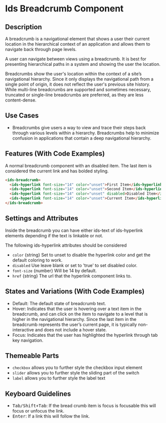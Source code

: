 # Ids Breadcrumb Component

## Description

A breadcrumb is a navigational element that shows a user their current location in the hierarchical context of an application and allows them to navigate back through page levels.

A user can navigate between views using a breadcrumb. It is best for presenting hierarchical paths in a system and showing the user the location.

Breadcrumbs show the user's location within the context of a site’s navigational hierarchy. Since it only displays the navigational path from a single point of origin, it does not reflect the user's previous site history. While multi-line breadcrumbs are supported and sometimes necessary, truncated or single-line breadcrumbs are preferred, as they are less content-dense.

## Use Cases

- Breadcrumbs give users a way to view and trace their steps back through various levels within a hierarchy. Breadcrumbs help to minimize confusion in applications that contain a deep navigational hierarchy.

## Features (With Code Examples)

A normal breadcrumb component with an disabled item. The last item is considered the current link and has bolded styling.

```html
<ids-breadcrumb>
  <ids-hyperlink font-size="14" color="unset">First Item</ids-hyperlink>
  <ids-hyperlink font-size="14" color="unset">Second Item</ids-hyperlink>
  <ids-hyperlink font-size="14" color="unset" disabled>Disabled Item</ids-hyperlink>
  <ids-hyperlink font-size="14" color="unset">Current Item</ids-hyperlink>
</ids-breadcrumb>
```

## Settings and Attributes

Inside the breadcrumb you can have either ids-text of ids-hyperlink elements depending if the text is linkable or not.

The following ids-hyperlink attributes should be considered

- `color` {string} Set to unset to disable the hyperlink color and get the default coloring to work.
- `disabled` Use leave blank or set to 'true' to set disabled color.
- `font-size` {number} Will be 14 by default.
- `href` {string} The url that the hyperlink component links to.

## States and Variations (With Code Examples)

- Default: The default state of breadcrumb text.
- Hover: Indicates that the user is hovering over a text item in the breadcrumb, and can click on the item to navigate to a level that is higher in the navigational hierarchy. Since the last item in the breadcrumb represents the user’s current page, it is typically non-interactive and does not include a hover state.
- Focus: Indicates that the user has highlighted the hyperlink through tab key navigation.

## Themeable Parts

- `checkbox` allows you to further style the checkbox input element
- `slider` allows you to further style the sliding part of the switch
- `label` allows you to further style the label text

## Keyboard Guidelines

- <kbd>Tab/Shift+Tab</kbd>: If the bread crumb item is focus is focusable this will focus or unfocus the link.
- <kbd>Enter</kbd>: If a link this will follow the link.

